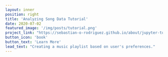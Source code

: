 ```yaml
---
layout: inner
position: right
title: 'Analyzing Song Data Tutorial'
date: 2020-07-02
featured_image: '/img/posts/tutorial.png'
project_link: "https://sebastian-o-rodriguez.github.io/about/jupyter-tutorial"
button_icon: 'book'
button_text: 'Learn More'
lead_text: "Creating a music playlist based on user's preferences."
---
```

